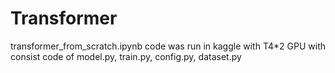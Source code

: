 # Transformer

transformer_from_scratch.ipynb code was run in kaggle with T4*2 GPU with consist code of model.py, train.py, config.py, dataset.py
